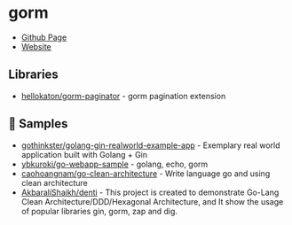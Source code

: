 # gorm
- [Github Page](https://github.com/go-gorm/gorm)
- [Website](https://gorm.io/)

## Libraries
- [hellokaton/gorm-paginator](https://github.com/hellokaton/gorm-paginator) - gorm pagination extension

## 🚀 Samples
- [gothinkster/golang-gin-realworld-example-app](https://github.com/gothinkster/golang-gin-realworld-example-app) - Exemplary real world application built with Golang + Gin
- [ybkuroki/go-webapp-sample](https://github.com/ybkuroki/go-webapp-sample) - golang, echo, gorm
- [caohoangnam/go-clean-architecture](https://github.com/caohoangnam/go-clean-architecture) - Write language go and using clean architecture
- [AkbaraliShaikh/denti](https://github.com/AkbaraliShaikh/denti) - This project is created to demonstrate Go-Lang Clean Architecture/DDD/Hexagonal Architecture, and It show the usage of popular libraries gin, gorm, zap and dig.
